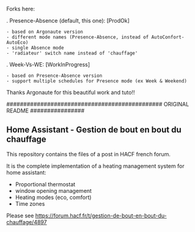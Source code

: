 Forks here:

. Presence-Absence (default, this one): [ProdOk]

    - based on Argonaute version
    - different mode names (Presence-Absence, instead of AutoConfort-AutoEco)
    - single Absence mode
    - 'radiateur' switch name instead of 'chauffage'

. Week-Vs-WE: [WorkInProgress]

    - based on Presence-Absence version
    - support multiple schedules for Presence mode (ex Week & Weekend)

Thanks Argonaute for this beautiful work and tuto!!

############################################## ORIGINAL README ################

## Home Assistant - Gestion de bout en bout du chauffage

This repository contains the files of a post in HACF french forum.

It is the complete implementation of a heating management system for home assistant: 
- Proportional thermostat
- window opening management
- Heating modes (eco, comfort)
- Time zones

Please see https://forum.hacf.fr/t/gestion-de-bout-en-bout-du-chauffage/4897

